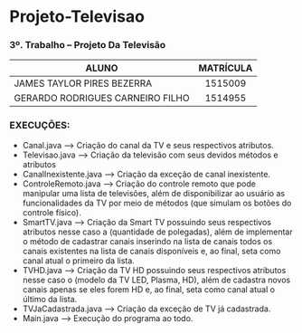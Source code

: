 # Projeto-Televisao
### 3º. Trabalho – Projeto Da Televisão

| ALUNO                            |      MATRÍCULA      |
|----------------------------------|:-------------------:|
| JAMES TAYLOR PIRES BEZERRA       |       1515009       |
| GERARDO RODRIGUES CARNEIRO FILHO |       1514955       |


### EXECUÇÕES:

* Canal.java --> Criação do canal da TV e seus respectivos atributos.
* Televisao.java --> Criação da televisão com seus devidos métodos e atributos
* CanalInexistente.java --> Criação da exceção de canal inexistente.
* ControleRemoto.java --> Criação do controle remoto que pode manipular uma lista de televisões, além de disponibilizar ao usuário   as funcionalidades da TV por meio de métodos (que simulam os botões do controle físico).
* SmartTV.java --> Criação da Smart TV possuindo seus respectivos atributos nesse caso a (quantidade de polegadas), além de         implementar o método de cadastrar canais inserindo na lista de canais todos os canais existentes na lista de canais disponíveis   e, ao final, seta como canal atual o primeiro da lista.
* TVHD.java --> Criação da TV HD possuindo seus respectivos atributos nesse caso o (modelo da TV LED, Plasma, HD), além de
  cadastra novos canais apenas se eles forem HD e, ao final, seta como canal atual o último da lista.
* TVJaCadastrada.java --> Criação da exceção de TV já cadastrada.
* Main.java --> Execução do programa ao todo.


